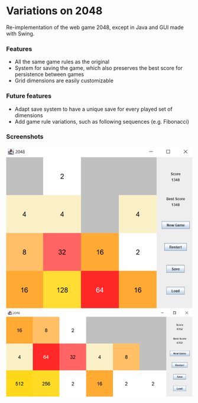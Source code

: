# Variations on 2048
Re-implementation of the web game 2048, except in Java and GUI made with Swing.

### Features
- All the same game rules as the original
- System for saving the game, which also preserves the best score for persistence between games
- Grid dimensions are easily customizable

### Future features
- Adapt save system to have a unique save for every played set of dimensions
- Add game rule variations, such as following sequences (e.g. Fibonacci)


### Screenshots
![2048 Example](Example.png)
![6x3 Example](Example2.png)